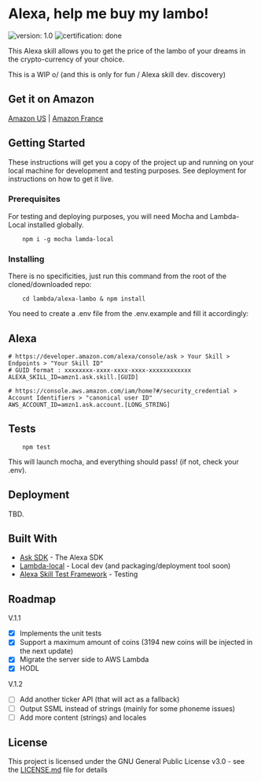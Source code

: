 # Alexa, help me buy my lambo!

![version: 1.0](https://img.shields.io/badge/version:-1.0-green.svg "version-1.0")
![certification: done](https://img.shields.io/badge/certification:-done-green.svg "certification-done")

This Alexa skill allows you to get the price of the lambo of your dreams in the crypto-currency of your choice.

This is a WIP o/ (and this is only for fun / Alexa skill dev. discovery)

## Get it on Amazon 

[Amazon US](https://www.amazon.com/dp/B07KWB41M2) | [Amazon France](https://www.amazon.fr/dp/B07KWB41M2)

## Getting Started

These instructions will get you a copy of the project up and running on your local machine for development and testing purposes.
See deployment for instructions on how to get it live.

### Prerequisites

For testing and deploying purposes, you will need Mocha and Lambda-Local installed globally.

```
    npm i -g mocha lamda-local
```

### Installing

There is no specificities, just run this command from the root of the cloned/downloaded repo:

```
    cd lambda/alexa-lambo & npm install
```

You need to create a .env file from the .env.example and fill it accordingly:

## Alexa

```
# https://developer.amazon.com/alexa/console/ask > Your Skill > Endpoints > "Your Skill ID"
# GUID format : xxxxxxxx-xxxx-xxxx-xxxx-xxxxxxxxxxxx
ALEXA_SKILL_ID=amzn1.ask.skill.[GUID]

# https://console.aws.amazon.com/iam/home?#/security_credential > Account Identifiers > "canonical user ID"
AWS_ACCOUNT_ID=amzn1.ask.account.[LONG_STRING]
```

## Tests

```
    npm test
```

This will launch mocha, and everything should pass! (if not, check your .env).

## Deployment

TBD.

## Built With

- [Ask SDK](https://github.com/alexa/alexa-skills-kit-sdk-for-nodejs) - The Alexa SDK
- [Lambda-local](https://github.com/ashiina/lambda-local) - Local dev (and packaging/deployment tool soon)
- [Alexa Skill Test Framework](https://github.com/BrianMacIntosh/alexa-skill-test-framework) - Testing

## Roadmap

V.1.1

- [x] Implements the unit tests
- [x] Support a maximum amount of coins (3194 new coins will be injected in the next update)
- [x] Migrate the server side to AWS Lambda
- [x] HODL

V.1.2

- [ ] Add another ticker API (that will act as a fallback)
- [ ] Output SSML instead of strings (mainly for some phoneme issues)
- [ ] Add more content (strings) and locales

## License

This project is licensed under the GNU General Public License v3.0 - see the [LICENSE.md](LICENSE.md) file for details
